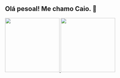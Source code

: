 ## Olá pesoal! Me chamo Caio. 👋


<div>
<a href="https://github.com/caiordm">
<img height="180em" src="https://github-readme-stats.vercel.app/api/top-langs/?username=caiordm&layout=compact&langs_count=7&theme=transparent"/>
<img height="180em" src="https://github-readme-stats.vercel.app/api?username=caiordm&show_icons=true&theme=transparent&include_all_commits=true&count_private=true"/>
</div>

<!--
**caiordm/caiordm** is a ✨ _special_ ✨ repository because its `README.md` (this file) appears on your GitHub profile.

Here are some ideas to get you started:

- 🔭 I’m currently working on ...
- 🌱 I’m currently learning ...
- 👯 I’m looking to collaborate on ...
- 🤔 I’m looking for help with ...
- 💬 Ask me about ...
- 📫 How to reach me: ...
- 😄 Pronouns: ...
- ⚡ Fun fact: ...
-->
